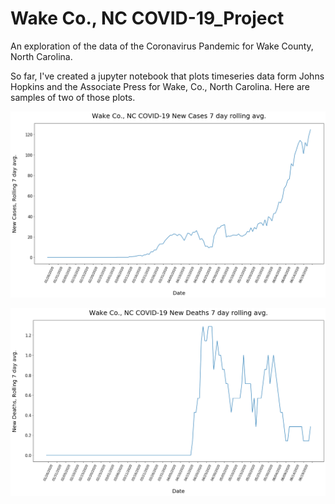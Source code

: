 # Wake Co., NC COVID-19_Project
An exploration of the data of the Coronavirus Pandemic for Wake County, North Carolina.
</br>

So far, I've created a jupyter notebook that plots timeseries data form Johns Hopkins and the Associate Press for Wake, Co., North Carolina. Here are samples of two of those plots.


![New Cases, Wake Co., 6/22/20](/images/new_cases_rolling_7_day_avg_6.22.png)
</br>

![New Deaths, Wake Co., 6/22/20](/images/new_deaths_rolling_7_day_avg_6.22.png)
